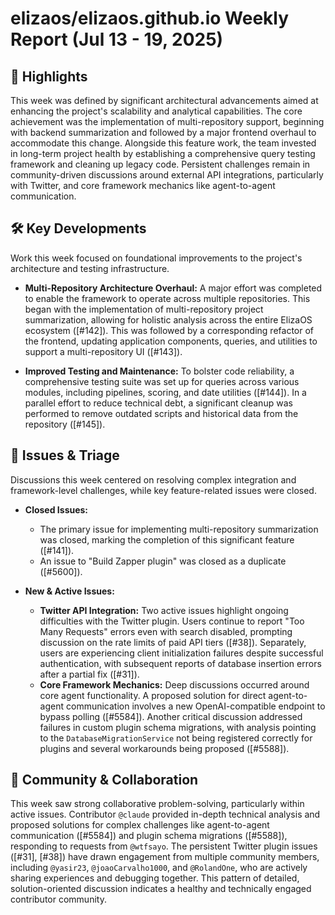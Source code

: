 # elizaos/elizaos.github.io Weekly Report (Jul 13 - 19, 2025)

## 🚀 Highlights
This week was defined by significant architectural advancements aimed at enhancing the project's scalability and analytical capabilities. The core achievement was the implementation of multi-repository support, beginning with backend summarization and followed by a major frontend overhaul to accommodate this change. Alongside this feature work, the team invested in long-term project health by establishing a comprehensive query testing framework and cleaning up legacy code. Persistent challenges remain in community-driven discussions around external API integrations, particularly with Twitter, and core framework mechanics like agent-to-agent communication.

## 🛠️ Key Developments
Work this week focused on foundational improvements to the project's architecture and testing infrastructure.

- **Multi-Repository Architecture Overhaul:** A major effort was completed to enable the framework to operate across multiple repositories. This began with the implementation of multi-repository project summarization, allowing for holistic analysis across the entire ElizaOS ecosystem ([#142]). This was followed by a corresponding refactor of the frontend, updating application components, queries, and utilities to support a multi-repository UI ([#143]).

- **Improved Testing and Maintenance:** To bolster code reliability, a comprehensive testing suite was set up for queries across various modules, including pipelines, scoring, and date utilities ([#144]). In a parallel effort to reduce technical debt, a significant cleanup was performed to remove outdated scripts and historical data from the repository ([#145]).

## 🐛 Issues & Triage
Discussions this week centered on resolving complex integration and framework-level challenges, while key feature-related issues were closed.

- **Closed Issues:**
  - The primary issue for implementing multi-repository summarization was closed, marking the completion of this significant feature ([#141]).
  - An issue to "Build Zapper plugin" was closed as a duplicate ([#5600]).

- **New & Active Issues:**
  - **Twitter API Integration:** Two active issues highlight ongoing difficulties with the Twitter plugin. Users continue to report "Too Many Requests" errors even with search disabled, prompting discussion on the rate limits of paid API tiers ([#38]). Separately, users are experiencing client initialization failures despite successful authentication, with subsequent reports of database insertion errors after a partial fix ([#31]).
  - **Core Framework Mechanics:** Deep discussions occurred around core agent functionality. A proposed solution for direct agent-to-agent communication involves a new OpenAI-compatible endpoint to bypass polling ([#5584]). Another critical discussion addressed failures in custom plugin schema migrations, with analysis pointing to the `DatabaseMigrationService` not being registered correctly for plugins and several workarounds being proposed ([#5588]).

## 💬 Community & Collaboration
This week saw strong collaborative problem-solving, particularly within active issues. Contributor `@claude` provided in-depth technical analysis and proposed solutions for complex challenges like agent-to-agent communication ([#5584]) and plugin schema migrations ([#5588]), responding to requests from `@wtfsayo`. The persistent Twitter plugin issues ([#31], [#38]) have drawn engagement from multiple community members, including `@yasir23`, `@joaoCarvalho1000`, and `@RolandOne`, who are actively sharing experiences and debugging together. This pattern of detailed, solution-oriented discussion indicates a healthy and technically engaged contributor community.